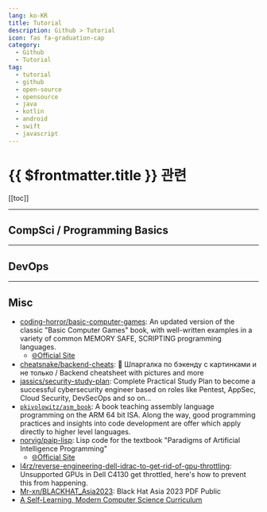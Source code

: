 ```yaml
---
lang: ko-KR
title: Tutorial
description: Github > Tutorial
icon: fas fa-graduation-cap
category: 
  - Github 
  - Tutorial
tag: 
  - tutorial
  - github
  - open-source
  - opensource
  - java
  - kotlin
  - android
  - swift
  - javascript
---
```


# {{ $frontmatter.title }} 관련

[[toc]]

---

## CompSci / Programming Basics

<MyGithubItems jsonName="tutorial-basic" />

---

## DevOps

<MyGithubItems jsonName="tutorial-devops" />

---

## Misc

- [coding-horror/basic-computer-games][coding-horror/basic-computer-games]: An updated version of the classic "Basic Computer Games" book, with well-written examples in a variety of common MEMORY SAFE, SCRIPTING programming languages. 
  - [🌐Official Site](https://coding-horror.github.io/basic-computer-games)
- [cheatsnake/backend-cheats][cheatsnake/backend-cheats]: 🔰 Шпаргалка по бэкенду с картинками и не только / Backend cheatsheet with pictures and more
- [jassics/security-study-plan][jassics/security-study-plan]: Complete Practical Study Plan to become a successful cybersecurity engineer based on roles like Pentest, AppSec, Cloud Security, DevSecOps and so on...
- [<FontIcon icon="iconfont icon-github"/>`pkivolowitz/asm_book`](https://github.com/pkivolowitz/asm_book): A book teaching assembly language programming on the ARM 64 bit ISA. Along the way, good programming practices and insights into code development are offer which apply directly to higher level languages.
- [norvig/paip-lisp][norvig/paip-lisp]: Lisp code for the textbook "Paradigms of Artificial Intelligence Programming"
  - [🌐Official Site](https://norvig.github.io/paip-lisp)
- [l4rz/reverse-engineering-dell-idrac-to-get-rid-of-gpu-throttling][l4rz/reverse-engineering-dell-idrac-to-get-rid-of-gpu-throttling]: Unsupported GPUs in Dell C4130 get throttled, here's how to prevent this from happening.
- [Mr-xn/BLACKHAT_Asia2023][Mr-xn/BLACKHAT_Asia2023]: Black Hat Asia 2023 PDF Public
- [A Self-Learning, Modern Computer Science Curriculum](https://functionalcs.github.io/curriculum)

<!-- Misc. -->
[coding-horror/basic-computer-games]: https://github.com/coding-horror/basic-computer-games
[cheatsnake/backend-cheats]: https://github.com/cheatsnake/backend-cheats
[jassics/security-study-plan]: https://github.com/jassics/security-study-plan
[Tikam02/DevOps-Guide]: https://github.com/Tikam02/DevOps-Guide
[norvig/paip-lisp]: https://github.com/norvig/paip-lisp
[l4rz/reverse-engineering-dell-idrac-to-get-rid-of-gpu-throttling]: https://github.com/l4rz/reverse-engineering-dell-idrac-to-get-rid-of-gpu-throttling
[Mr-xn/BLACKHAT_Asia2023]: https://github.com/Mr-xn/BLACKHAT_Asia2023
